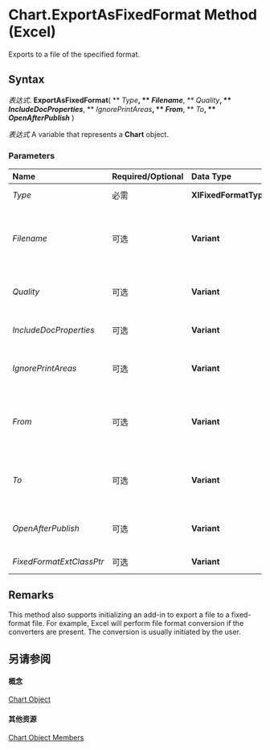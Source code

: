 
# Chart.ExportAsFixedFormat Method (Excel)

Exports to a file of the specified format.


## Syntax

 _表达式_. **ExportAsFixedFormat**( ** _Type_**, ** _Filename_**, ** _Quality_**, ** _IncludeDocProperties_**, ** _IgnorePrintAreas_**, ** _From_**, ** _To_**, ** _OpenAfterPublish_** )

 _表达式_ A variable that represents a **Chart** object.


### Parameters



|**Name**|**Required/Optional**|**Data Type**|**Description**|
|:-----|:-----|:-----|:-----|
| _Type_|必需|**XlFixedFormatType**|The type of file format to export to.|
| _Filename_|可选|**Variant**|The file name of the file to be saved. You can include a full path, or Microsoft Excel saves the file in the current folder.|
| _Quality_|可选|**Variant**|Optional  **[XlFixedFormatQuality](bb57bc82-0674-2db8-0214-5affcbb4bf5a.md)**. Specifies the quality of the published file.|
| _IncludeDocProperties_|可选|**Variant**|**True** to include the document properties; otherwise **False**.|
| _IgnorePrintAreas_|可选|**Variant**|**True** to ignore any print areas set when publishing; otherwise **False**.|
| _From_|可选|**Variant**|The number of the page at which to start publishing. If this argument is omitted, publishing starts at the beginning.|
| _To_|可选|**Variant**|The number of the last page to publish. If this argument is omitted, publishing ends with the last page.|
| _OpenAfterPublish_|可选|**Variant**|**True** to display the file in the viewer after it is published; otherwise **False**.|
| _FixedFormatExtClassPtr_|可选|**Variant**|Pointer to the  **FixedFormatExt** class.|

## Remarks

 This method also supports initializing an add-in to export a file to a fixed-format file. For example, Excel will perform file format conversion if the converters are present. The conversion is usually initiated by the user.


## 另请参阅


#### 概念


[Chart Object](179c32ce-49bd-6f36-ea12-89fb5443f3ea.md)
#### 其他资源


[Chart Object Members](http://msdn.microsoft.com/library/a3f8ac44-02d6-6f3f-b5e0-23f4bd5d6baf%28Office.15%29.aspx)